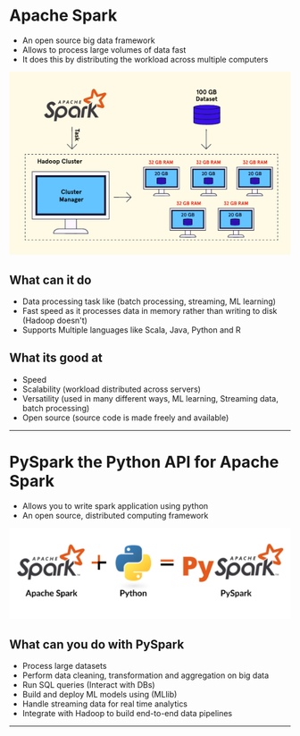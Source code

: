 # Apache Spark
- An open source big data framework
- Allows to process large volumes of data fast
- It does this by distributing the workload across multiple computers

![](/images/apachespark.PNG)

## What can it do
- Data processing task like (batch processing, streaming, ML learning)
- Fast speed as it processes data in memory rather than writing to disk (Hadoop doesn't)
- Supports Multiple languages like Scala, Java, Python and R

## What its good at
- Speed
- Scalability (workload distributed across servers)
- Versatility (used in many different ways, ML learning, Streaming data, batch processing)
- Open source (source code is made freely and available)

---

# PySpark the Python API for Apache Spark
- Allows you to write spark application using python
- An open source, distributed computing framework

![](/images/pyspark.PNG)

## What can you do with PySpark
- Process large datasets
- Perform data cleaning, transformation and aggregation on big data
- Run SQL queries (Interact with DBs)
- Build and deploy ML models using (MLlib)
- Handle streaming data for real time analytics
- Integrate with Hadoop to build end-to-end data pipelines

---


